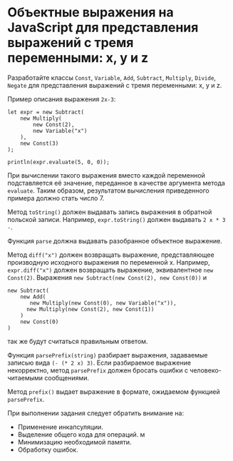 # Объектные выражения на JavaScript для представления выражений с тремя переменными: x, y и z
Разработайте классы `Const`, `Variable`, `Add`, `Subtract`, `Multiply`, `Divide`, `Negate` для представления выражений с тремя переменными: x, y и z.

Пример описания выражения `2x-3`: 

    let expr = new Subtract(
        new Multiply(
            new Const(2),
            new Variable("x")
        ),
        new Const(3)
    );

    println(expr.evaluate(5, 0, 0));

При вычислении такого выражения вместо каждой переменной подставляется её значение, переданное в качестве аргумента метода `evaluate`. Таким образом, результатом вычисления приведенного примера должно стать число 7.

Метод `toString()` должен выдавать запись выражения в обратной польской записи. Например, `expr.toString()` должен выдавать `2 x * 3 -`. 

Функция `parse` должна выдавать разобранное объектное выражение. 

Метод `diff("x")` должен возвращать выражение, представляющее производную исходного выражения по переменной x. Например, `expr.diff("x")` должен возвращать выражение, эквивалентное  `new Const(2)`. Выражения `new Subtract(new Const(2), new Const(0))` и

    new Subtract(
        new Add(
           new Multiply(new Const(0), new Variable("x")),
          new Multiply(new Const(2), new Const(1))
        )
        new Const(0)
    )

так же будут считаться правильным ответом.

Функция `parsePrefix(string)` разбирает выражения, задаваемые записью вида `(- (* 2 x) 3)`. Если разбираемое выражение некорректно, метод `parsePrefix` должен бросать ошибки с человеко-читаемыми сообщениями.

Метод `prefix()` выдает выражение в формате, ожидаемом функцией `parsePrefix`.

При выполнении задания следует обратить внимание на: 
* Применение инкапсуляции.
* Выделение общего кода для операций. м
* Минимизацию необходимой памяти.
* Обработку ошибок.
